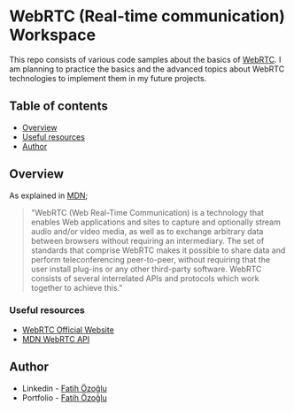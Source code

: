 # WebRTC (Real-time communication) Workspace

This repo consists of various code samples about the basics of [WebRTC](https://webrtc.org/). I am planning to practice the basics and the advanced topics about WebRTC technologies to implement them in my future projects.

## Table of contents

- [Overview](#overview)
- [Useful resources](#useful-resources)
- [Author](#author)

## Overview

As explained in [MDN](https://developer.mozilla.org/en-US/docs/Web/API/WebRTC_API);

> "WebRTC (Web Real-Time Communication) is a technology that enables Web applications and sites to capture and optionally stream audio and/or video media, as well as to exchange arbitrary data between browsers without requiring an intermediary. The set of standards that comprise WebRTC makes it possible to share data and perform teleconferencing peer-to-peer, without requiring that the user install plug-ins or any other third-party software. WebRTC consists of several interrelated APIs and protocols which work together to achieve this."

### Useful resources

- [WebRTC Official Website](https://webrtc.org/getting-started/overview)
- [MDN WebRTC API](https://developer.mozilla.org/en-US/docs/Web/API/WebRTC_API)

## Author

- Linkedin - [Fatih Özoğlu](https://www.linkedin.com/in/fatihozoglu/)
- Portfolio - [Fatih Özoğlu](https://fatihozoglu.github.io/react-portfolio/)
